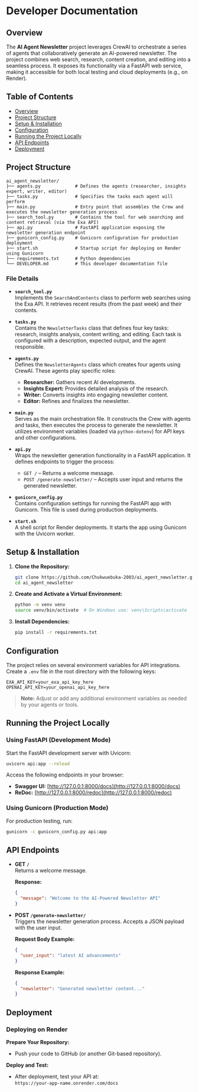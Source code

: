 # Developer Documentation

## Overview

The **AI Agent Newsletter** project leverages CrewAI to orchestrate a series of agents that collaboratively generate an AI-powered newsletter. The project combines web search, research, content creation, and editing into a seamless process. It exposes its functionality via a FastAPI web service, making it accessible for both local testing and cloud deployments (e.g., on Render).

## Table of Contents

- [Overview](#overview)
- [Project Structure](#project-structure)
- [Setup & Installation](#setup--installation)
- [Configuration](#configuration)
- [Running the Project Locally](#running-the-project-locally)
- [API Endpoints](#api-endpoints)
- [Deployment](#deployment)


## Project Structure

```
ai_agent_newsletter/
├── agents.py             # Defines the agents (researcher, insights expert, writer, editor)
├── tasks.py              # Specifies the tasks each agent will perform
├── main.py               # Entry point that assembles the Crew and executes the newsletter generation process
├── search_tool.py        # Contains the tool for web searching and content retrieval (via the Exa API)
├── api.py                # FastAPI application exposing the newsletter generation endpoint
├── gunicorn_config.py    # Gunicorn configuration for production deployment
├── start.sh              # Startup script for deploying on Render using Gunicorn
├── requirements.txt      # Python dependencies
└── DEVELOPER.md          # This developer documentation file
```

### File Details

- **`search_tool.py`**  
  Implements the `SearchAndContents` class to perform web searches using the Exa API. It retrieves recent results (from the past week) and their contents.

- **`tasks.py`**  
  Contains the `NewsletterTasks` class that defines four key tasks: research, insights analysis, content writing, and editing. Each task is configured with a description, expected output, and the agent responsible.

- **`agents.py`**  
  Defines the `NewsletterAgents` class which creates four agents using CrewAI. These agents play specific roles:
  - **Researcher:** Gathers recent AI developments.
  - **Insights Expert:** Provides detailed analysis of the research.
  - **Writer:** Converts insights into engaging newsletter content.
  - **Editor:** Refines and finalizes the newsletter.

- **`main.py`**  
  Serves as the main orchestration file. It constructs the Crew with agents and tasks, then executes the process to generate the newsletter. It utilizes environment variables (loaded via `python-dotenv`) for API keys and other configurations.

- **`api.py`**  
  Wraps the newsletter generation functionality in a FastAPI application. It defines endpoints to trigger the process:
  - `GET /` – Returns a welcome message.
  - `POST /generate-newsletter/` – Accepts user input and returns the generated newsletter.

- **`gunicorn_config.py`**  
  Contains configuration settings for running the FastAPI app with Gunicorn. This file is used during production deployments.

- **`start.sh`**  
  A shell script for Render deployments. It starts the app using Gunicorn with the Uvicorn worker.

## Setup & Installation

1. **Clone the Repository:**

   ```bash
   git clone https://github.com/Chukwuebuka-2003/ai_agent_newsletter.git
   cd ai_agent_newsletter
   ```

2. **Create and Activate a Virtual Environment:**

   ```bash
   python -m venv venv
   source venv/bin/activate  # On Windows use: venv\Scripts\activate
   ```

3. **Install Dependencies:**

   ```bash
   pip install -r requirements.txt
   ```

## Configuration

The project relies on several environment variables for API integrations. Create a `.env` file in the root directory with the following keys:

```
EXA_API_KEY=your_exa_api_key_here
OPENAI_API_KEY=your_openai_api_key_here
```

> **Note:** Adjust or add any additional environment variables as needed by your agents or tools.

## Running the Project Locally

### Using FastAPI (Development Mode)

Start the FastAPI development server with Uvicorn:

```bash
uvicorn api:app --reload
```

Access the following endpoints in your browser:
- **Swagger UI:** [http://127.0.0.1:8000/docs](http://127.0.0.1:8000/docs)
- **ReDoc:** [http://127.0.0.1:8000/redoc](http://127.0.0.1:8000/redoc)

### Using Gunicorn (Production Mode)

For production testing, run:

```bash
gunicorn -c gunicorn_config.py api:app
```

## API Endpoints

- **GET `/`**  
  Returns a welcome message.
  
  **Response:**
  ```json
  {
    "message": "Welcome to the AI-Powered Newsletter API"
  }
  ```

- **POST `/generate-newsletter/`**  
  Triggers the newsletter generation process. Accepts a JSON payload with the user input.

  **Request Body Example:**
  ```json
  {
    "user_input": "latest AI advancements"
  }
  ```

  **Response Example:**
  ```json
  {
    "newsletter": "Generated newsletter content..."
  }
  ```

## Deployment

### Deploying on Render

**Prepare Your Repository:**
   - Push your code to GitHub (or another Git-based repository).

     
**Deploy and Test:**
   - After deployment, test your API at:  
     `https://your-app-name.onrender.com/docs`



